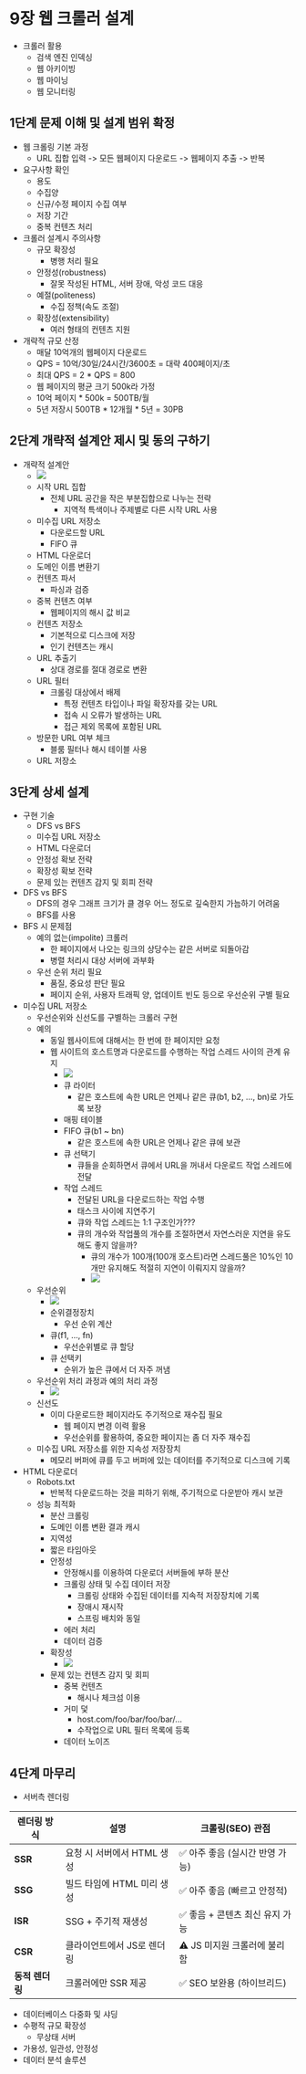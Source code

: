 # 9장 웹 크롤러 설계

* 크롤러 활용
    - 검색 엔진 인덱싱
    - 웹 아키이빙
    - 웹 마이닝
    - 웹 모니터링

## 1단계 문제 이해 및 설계 범위 확정

* 웹 크롤링 기본 과정
    - URL 집합 입력 -> 모든 웹페이지 다운로드 -> 웹페이지 추출 -> 반복
* 요구사항 확인
    - 용도
    - 수집양
    - 신규/수정 페이지 수집 여부
    - 저장 기간
    - 중복 컨텐츠 처리
* 크롤러 설계시 주의사항
    - 규모 확장성
        - 병행 처리 필요
    - 안정성(robustness)
        - 잘못 작성된 HTML, 서버 장애, 악성 코드 대응
    - 예절(politeness)
        - 수집 정책(속도 조절)
    - 확장성(extensibility)
        - 여러 형태의 컨텐츠 지원
* 개략적 규모 산정
    - 매달 10억개의 웹페이지 다운로드
    - QPS = 10억/30일/24시간/3600초 = 대략 400페이지/초
    - 최대 QPS = 2 * QPS = 800
    - 웹 페이지의 평균 크기 500k라 가정
    - 10억 페이지 * 500k = 500TB/월
    - 5년 저장시 500TB * 12개월 * 5년 = 30PB

## 2단계 개략적 설계안 제시 및 동의 구하기

* 개략적 설계안
    - ![](images/09/9-2.png)
    - 시작 URL 집합
        - 전체 URL 공간을 작은 부분집합으로 나누는 전략
            - 지역적 특색이나 주제별로 다른 시작 URL 사용
    - 미수집 URL 저장소
        - 다운로드할 URL
        - FIFO 큐
    - HTML 다운로더
    - 도메인 이름 변환기
    - 컨텐츠 파서
        - 파싱과 검증
    - 중복 컨텐츠 여부
        - 웹페이지의 해시 값 비교
    - 컨텐츠 저장소
        - 기본적으로 디스크에 저장
        - 인기 컨텐츠는 캐시
    - URL 추출기
        - 상대 경로를 절대 경로로 변환
    - URL 필터
        - 크롤링 대상에서 배제
            - 특정 컨텐츠 타입이나 파일 확장자를 갖는 URL
            - 접속 시 오류가 발생하는 URL
            - 접근 제외 목록에 포함된 URL
    - 방문한 URL 여부 체크
        - 블룸 필터나 해시 테이블 사용
    - URL 저장소

## 3단계 상세 설계

* 구현 기술
    - DFS vs BFS
    - 미수집 URL 저장소
    - HTML 다운로더
    - 안정성 확보 전략
    - 확장성 확보 전략
    - 문제 있는 컨텐츠 감지 및 회피 전략
* DFS vs BFS
    - DFS의 경우 그래프 크기가 클 경우 어느 정도로 깊숙한지 가늠하기 어려움
    - BFS를 사용
* BFS 시 문제점
    - 예의 없는(impolite) 크롤러
        - 한 페이지에서 나오는 링크의 상당수는 같은 서버로 되돌아감
        - 병렬 처리시 대상 서버에 과부화
    - 우선 순위 처리 필요
        - 품질, 중요성 판단 필요
        - 페이지 순위, 사용자 트래픽 양, 업데이트 빈도 등으로 우선순위 구별 필요
* 미수집 URL 저장소
    - 우선순위와 신선도를 구별하는 크롤러 구현
    - 예의
        - 동일 웹사이트에 대해서는 한 번에 한 페이지만 요청
        - 웹 사이트의 호스트명과 다운로드를 수행하는 작업 스레드 사이의 관계 유지
            - ![](images/09/9-6.png)
            - 큐 라이터
                - 같은 호스트에 속한 URL은 언제나 같은 큐(b1, b2, ..., bn)로 가도록 보장
            - 매핑 테이블
            - FIFO 큐(b1 ~ bn)
                - 같은 호스트에 속한 URL은 언제나 같은 큐에 보관
            - 큐 선택기
                - 큐들을 순회하면서 큐에서 URL을 꺼내서 다운로드 작업 스레드에 전달
            - 작업 스레드
                - 전달된 URL을 다운로드하는 작업 수행
                - 태스크 사이에 지연주기
                - 큐와 작업 스레드는 1:1 구조인가???
                - 큐의 개수와 작업풀의 개수를 조절하면서 자연스러운 지연을 유도해도 좋지 않을까?
                    - 큐의 개수가 100개(100개 호스트)라면 스레드풀은 10%인 10개만 유지해도 적절히 지연이 이뤄지지 않을까?
                    - ![](images/09/worker-thread.png)
    - 우선순위
        - ![](images/09/9-7.png)
        - 순위결정장치
            - 우선 순위 계산
        - 큐(f1, ..., fn)
            - 우선순위별로 큐 할당
        - 큐 선택키
            - 순위가 높은 큐에서 더 자주 꺼냄
    - 우선순위 처리 과정과 예의 처리 과정
        - ![](images/09/9-8.png)
    - 신선도
        - 이미 다운로드한 페이지라도 주기적으로 재수집 필요
            - 웹 페이지 변경 이력 활용
            - 우선순위를 활용하여, 중요한 페이지는 좀 더 자주 재수집
    - 미수집 URL 저장소를 위한 지속성 저장장치
        - 메모리 버퍼에 큐를 두고 버퍼에 있는 데이터를 주기적으로 디스크에 기록
* HTML 다운로더
    - Robots.txt
        - 반복적 다운로드하는 것을 피하기 위해, 주기적으로 다운받아 캐시 보관
    - 성능 최적화
        - 분산 크롤링
        - 도메인 이름 변환 결과 캐시
        - 지역성
        - 짧은 타임아웃
        - 안정성
            - 안정해시를 이용하여 다운로더 서버들에 부하 분산
            - 크롤링 상태 및 수집 데이터 저장
                - 크롤링 상태와 수집된 데이터를 지속적 저장장치에 기록
                - 장애시 재시작
                - 스프링 배치와 동일
            - 에러 처리
            - 데이터 검증
        - 확장성
            - ![](images/09/9-10.png)
        - 문제 있는 컨텐츠 감지 및 회피
            - 중복 컨텐츠
                - 해시나 체크섬 이용
            - 거미 덫
                - host.com/foo/bar/foo/bar/...
                - 수작업으로 URL 필터 목록에 등록
            - 데이터 노이즈

## 4단계 마무리

* 서버측 렌더링

| 렌더링 방식     | 설명                | 크롤링(SEO) 관점         |
|------------|-------------------|---------------------|
| **SSR**    | 요청 시 서버에서 HTML 생성 | ✅ 아주 좋음 (실시간 반영 가능) |
| **SSG**    | 빌드 타임에 HTML 미리 생성 | ✅ 아주 좋음 (빠르고 안정적)   |
| **ISR**    | SSG + 주기적 재생성     | ✅ 좋음 + 콘텐츠 최신 유지 가능 |
| **CSR**    | 클라이언트에서 JS로 렌더링   | ⚠️ JS 미지원 크롤러에 불리함  |
| **동적 렌더링** | 크롤러에만 SSR 제공      | ✅ SEO 보완용 (하이브리드)   |

* 데이터베이스 다중화 및 샤딩
* 수평적 규모 확장성
    - 무상태 서버
* 가용성, 일관성, 안정성
* 데이터 분석 솔루션
